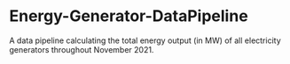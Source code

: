 # Energy-Generator-DataPipeline
A data pipeline calculating the total energy output (in MW) of all electricity generators throughout November 2021.
